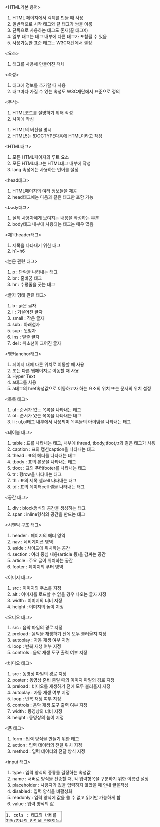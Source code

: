 <HTML기본 용어>
1. HTML 페이지에서 객체를 만들 때 사용
2. 일반적으로 시작 태그와 끝 태그가 쌍을 이룸
3. 단독으로 사용하는 태그도 존재(끝 태그X)
4. 일부 태그는 태그 내부에 다른 태그가 포함될 수 있음
5. 사용가능한 표준 태그는 W3C재단에서 결정

<요소>
1. 태그를 사용해 만들어진 객체

<속성>
1. 태그에 정보를 추가할 때 사용
2. 태그마다 가질 수 있는 속성도 W3C재단에서 표준으로 정의

<주석>
1. HTML코드를 설명하기 위해 작성
2. <!--와-->사이에 작성

<!DOCTYPE>
1. HTML의 버전을 명시
2. HTML5는 !DOCTYPE다음에 HTML이라고 작성

<HTML태그>
1. 모든 HTML페이지의 루트 요소
2. 모든 HTML태그는 HTML태그 내부에 작성
3. lang 속성에는 사용하는 언어를 설정

<head태그>
1. HTML페이지의 여러 정보들을 제공
2. head태그에는 다음과 같은 태그만 포함 가능

<body태그>
1. 실제 사용자에게 보여지는 내용을 작성하는 부분
2. body태그 내부에 사용되는 태그는 매우 많음

<제목header태그>
1. 제목을 나타내기 위한 태그
2. h1~h6

<본문 관련 태그>
1. p : 단락을 나타내는 태그
2. br : 줄바꿈 태그
3. hr : 수평줄을 긋는 태그

<글자 형태 관련 태그>
1. b : 굵은 글자
2. i : 기울어진 글자
3. small : 작은 글자
4. sub : 아래첨자
5. sup : 윗첨자
6. ins : 밑줄 글자
7. del : 취소선이 그어진 글자

<앵커anchor태그>
1. 페이지 내에 다른 위치로 이동할 때 사용
2. 또는 다른 웹페이지로 이동할 때 사용
3. Hyper Text
4. a태그를 사용
5. a태그의 href속성값으로 이동하고자 하는 요소의 위치
    또는 문서의 위치 설정

<목록 태그>
1. ul : 순서가 없는 목록을 나타내는 태그
2. ol : 순서가 있는 목록을 나타내는 태그
3. li : ul,ol태그 내부에서 사용되며 목록들의 
    아이템을 나타내는 태그

<테이블 태그>
1. table : 표를 나타내는 태그, 내부에 
    thread, tbody,tfoot,tr과 같은 태그가 사용
2. caption : 표의 캡션caption을 나타내는 태그
3. thead : 표의 헤더를 나타내는 태그
4. tbody : 표의 본문을 나타내는 태그
5. tfoot : 표의 푸터footer를 나타내는 태그
6. tr : 행row을 나타내는 태그
7. th : 표의 제목 셀cell 나타내는 태그
8. td : 표의 데이터cell 셀을 나타내는 태그

<공간 태그>
1. div : block형식의 공간을 생성하는 태그
2. span : inline형식의 공간을 만드는 태그

<시맨틱 구조 태그>
1. header : 페이지의 헤더 영역
2. nav : 네비게이션 영역
3. aside : 사이드에 위치하는 공간
4. section : 여러 중심 내용(article 등)을 감싸는 공간
5. article : 주요 글이 위치하는 공간
6. footer : 페이지의 푸터 영역

<이미지 태그>
1. src : 이미지의 주소를 지정
2. alt : 이미지를 로드할 수 없을 경우 나오는 글자 지정
3. width : 이미지의 너비 지정
4. height : 이미지의 높이 지정

<오디오 태그>
1. src : 음악 파일의 경로 지정
2. preload : 음악을 재생하기 전에 모두 불러올지 지정
3. autoplay : 자동 재생 여부 지정
4. loop : 반복 재생 여부 지정
5. controls : 음악 재생 도구 출력 여부 지정

<비디오 태그>
1. src : 동영상 파일의 경로 지정
2. poster : 동영상 준비 중일 때의 이미지 파일의 경로 지정
3. preload : 비디오를 재생하기 전에 모두 불러올지 지정
4. autoplay : 자동 재생 여부 지정
5. loop : 반복 재생 여부 지정
6. controls : 음악 재생 도구 출력 여부 지정
7. width : 동영상의 너비 지정
8. height : 동영상의 높이 지정

<폼 태그>
1. form	: 입력 양식을 만들기 위한 태그
2. action : 입력 데이터의 전달 위치 지정
3. method : 입력 데이터의 전달 방식 지정

<input 태그>
1. type	: 입력 양식의 종류를 결정하는 속성값
2. name	: 서버로 양식을 전송할 때, 각 입력항목을 
    구분하기 위한 이름값 설정
4. placeholder : 사용자가 값을 입력하지 않았을 때
    안내 글을작성
5. disabled	: 입력 양식을 비활성화
6. readonly	: 입력 양식에 값을 쓸 수 없고 읽기만 가능하게 함
7. value : 입력 양식의 값

<textarea 태그>
1. cols	: 태그의 너비를 지정(하나의 라인에 입력되는 글자 수)
2. rows	: 태그의 높이를 지정(라인 수)
3. name	: input태그의 name속성과 동일
4. placeholder : input태그의 placeholder속성과 동일
5. disabled	: input태그의 disabled속성과 동일

<select 태그>
1. select : 선택 양식을 생성
2. optgroup	: 옵션을 그룹화
3. option : 선택할 수 있는 옵션을 생성
4. name	: input태그의 name속성과 동일
5. multiple	: 여러 옵션을 선택할 수 있게 함
6. disabled: input태그의 disabled속성과 동일

<label 태그>
1. for : label과 연결할 입력 양식 태그를   
    설정(입력 양식의 id속성값)

<필드셋 태그>
1. fieldset : 입력 양식들을 하나의 그룹으로 묶기 위해 사용

<레전드 태그>
1. legend : fieldset에 대한 설명을 제공